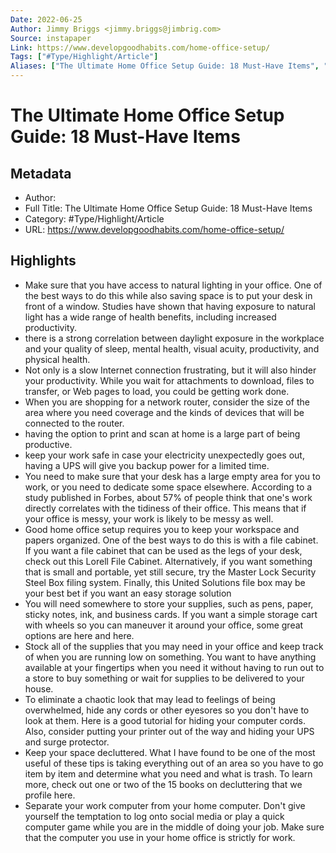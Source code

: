 ```yaml
---
Date: 2022-06-25
Author: Jimmy Briggs <jimmy.briggs@jimbrig.com>
Source: instapaper
Link: https://www.developgoodhabits.com/home-office-setup/
Tags: ["#Type/Highlight/Article"]
Aliases: ["The Ultimate Home Office Setup Guide: 18 Must-Have Items", "The Ultimate Home Office Setup Guide: 18 Must-Have Items"]
---
```

# The Ultimate Home Office Setup Guide: 18 Must-Have Items

## Metadata
- Author: 
- Full Title: The Ultimate Home Office Setup Guide: 18 Must-Have Items
- Category: #Type/Highlight/Article
- URL: https://www.developgoodhabits.com/home-office-setup/

## Highlights
- Make sure that you have access to natural lighting in your office. One of the best ways to do this while also saving space is to put your desk in front of a window. Studies have shown that having exposure to natural light has a wide range of health benefits, including increased productivity.
- there is a strong correlation between daylight exposure in the workplace and your quality of sleep, mental health, visual acuity, productivity, and physical health.
- Not only is a slow Internet connection frustrating, but it will also hinder your productivity. While you wait for attachments to download, files to transfer, or Web pages to load, you could be getting work done.
- When you are shopping for a network router, consider the size of the area where you need coverage and the kinds of devices that will be connected to the router.
- having the option to print and scan at home is a large part of being productive.
- keep your work safe in case your electricity unexpectedly goes out, having a UPS will give you backup power for a limited time.
- You need to make sure that your desk has a large empty area for you to work, or you need to dedicate some space elsewhere. According to a study published in Forbes, about 57% of people think that one's work directly correlates with the tidiness of their office. This means that if your office is messy, your work is likely to be messy as well.
- Good home office setup requires you to keep your workspace and papers organized. One of the best ways to do this is with a file cabinet. If you want a file cabinet that can be used as the legs of your desk, check out this Lorell File Cabinet. Alternatively, if you want something that is small and portable, yet still secure, try the Master Lock Security Steel Box filing system. Finally, this United Solutions file box may be your best bet if you want an easy storage solution
- You will need somewhere to store your supplies, such as pens, paper, sticky notes, ink, and business cards. If you want a simple storage cart with wheels so you can maneuver it around your office, some great options are here and here.
- Stock all of the supplies that you may need in your office and keep track of when you are running low on something.
  You want to have anything available at your fingertips when you need it without having to run out to a store to buy something or wait for supplies to be delivered to your house.
- To eliminate a chaotic look that may lead to feelings of being overwhelmed, hide any cords or other eyesores so you don't have to look at them.
  Here is a good tutorial for hiding your computer cords. Also, consider putting your printer out of the way and hiding your UPS and surge protector.
- Keep your space decluttered.
  What I have found to be one of the most useful of these tips is taking everything out of an area so you have to go item by item and determine what you need and what is trash. To learn more, check out one or two of the 15 books on decluttering that we profile here.
- Separate your work computer from your home computer.
  Don't give yourself the temptation to log onto social media or play a quick computer game while you are in the middle of doing your job. Make sure that the computer you use in your home office is strictly for work.
